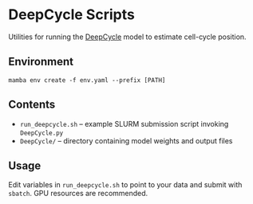 # DeepCycle Scripts

Utilities for running the [DeepCycle](https://github.com/MCalebO/DeepCycle) model to estimate cell-cycle position.

## Environment

```
mamba env create -f env.yaml --prefix [PATH]
```

## Contents
- `run_deepcycle.sh` – example SLURM submission script invoking `DeepCycle.py`
- `DeepCycle/` – directory containing model weights and output files

## Usage
Edit variables in `run_deepcycle.sh` to point to your data and submit with `sbatch`. GPU resources are recommended.
